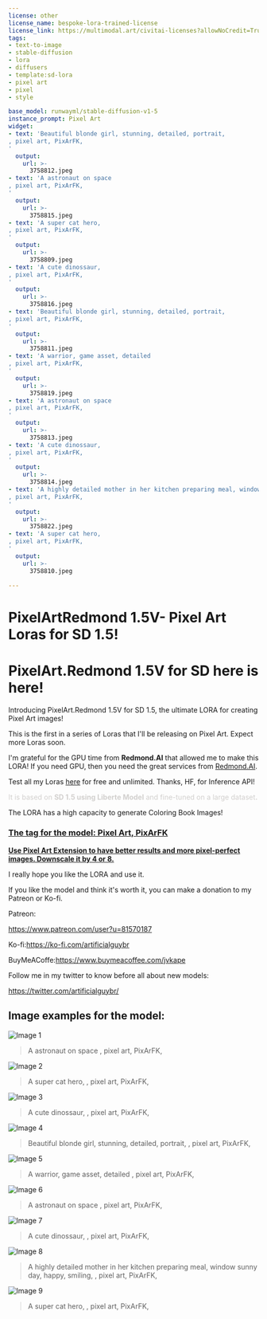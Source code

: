 ```yaml
---
license: other
license_name: bespoke-lora-trained-license
license_link: https://multimodal.art/civitai-licenses?allowNoCredit=True&allowCommercialUse=Rent&allowDerivatives=True&allowDifferentLicense=False
tags:
- text-to-image
- stable-diffusion
- lora
- diffusers
- template:sd-lora
- pixel art
- pixel
- style

base_model: runwayml/stable-diffusion-v1-5
instance_prompt: Pixel Art
widget:
- text: 'Beautiful blonde girl, stunning, detailed, portrait,
, pixel art, PixArFK,
'
  output:
    url: >-
      3758812.jpeg
- text: 'A astronaut on space
, pixel art, PixArFK,
'
  output:
    url: >-
      3758815.jpeg
- text: 'A super cat hero,
, pixel art, PixArFK,
'
  output:
    url: >-
      3758809.jpeg
- text: 'A cute dinossaur,
, pixel art, PixArFK,
'
  output:
    url: >-
      3758816.jpeg
- text: 'Beautiful blonde girl, stunning, detailed, portrait,
, pixel art, PixArFK,
'
  output:
    url: >-
      3758811.jpeg
- text: 'A warrior, game asset, detailed
, pixel art, PixArFK,
'
  output:
    url: >-
      3758819.jpeg
- text: 'A astronaut on space
, pixel art, PixArFK,
'
  output:
    url: >-
      3758813.jpeg
- text: 'A cute dinossaur,
, pixel art, PixArFK,
'
  output:
    url: >-
      3758814.jpeg
- text: 'A highly detailed mother in her kitchen preparing meal, window sunny day, happy, smiling,
, pixel art, PixArFK,
'
  output:
    url: >-
      3758822.jpeg
- text: 'A super cat hero,
, pixel art, PixArFK,
'
  output:
    url: >-
      3758810.jpeg

---
```


# PixelArtRedmond 1.5V- Pixel Art Loras for SD 1.5! 

<Gallery />





<h1 id="heading-28">PixelArt.Redmond 1.5V for SD here is here!</h1><p>Introducing PixelArt.Redmond 1.5V for SD 1.5, the ultimate LORA for creating Pixel Art images!</p><p>This is the first in a series of Loras that I'll be releasing on Pixel Art. Expect more Loras soon.</p><p>I'm grateful for the GPU time from <strong>Redmond.AI</strong> that allowed me to make this LORA! If you need GPU, then you need the great services from <a target="_blank" rel="ugc" href="http://Redmond.AI">Redmond.AI</a>.</p><p>Test all my Loras <a target="_blank" rel="ugc" href="https://huggingface.co/spaces/artificialguybr/artificialguybr-demo-lora">here</a> for free and unlimited. Thanks, HF, for Inference API!</p><p><span style="color:rgb(210, 208, 206)">It is based on </span><strong><span style="color:rgb(210, 208, 206)">SD 1.5 using Liberte Model</span></strong><span style="color:rgb(210, 208, 206)"> and fine-tuned on a large dataset</span><strong><span style="color:rgb(210, 208, 206)">.</span></strong></p><p>The LORA has a high capacity to generate Coloring Book Images!</p><h3 id="heading-38"><strong><u>The tag for the model: Pixel Art, PixArFK</u></strong></h3><p><strong><u>Use Pixel Art Extension to have better results and more pixel-perfect images. Downscale it by 4 or 8.</u></strong></p><p>I really hope you like the LORA and use it.</p><p>If you like the model and think it's worth it, you can make a donation to my Patreon or Ko-fi.</p><p>Patreon:</p><p><a target="_blank" rel="ugc" href="https://www.patreon.com/user?u=81570187">https://www.patreon.com/user?u=81570187</a></p><p>Ko-fi:<a target="_blank" rel="ugc" href="https://ko-fi.com/artificialguybr">https://ko-fi.com/artificialguybr</a></p><p>BuyMeACoffe:<a target="_blank" rel="ugc" href="https://www.buymeacoffee.com/jvkape">https://www.buymeacoffee.com/jvkape</a></p><p>Follow me in my twitter to know before all about new models:</p><p><a target="_blank" rel="ugc" href="https://twitter.com/artificialguybr/"><u>https://twitter.com/artificialguybr/</u></a></p>

## Image examples for the model:
![Image 1](3758815.jpeg)
> A astronaut on space
, pixel art, PixArFK,


![Image 2](3758809.jpeg)
> A super cat hero,
, pixel art, PixArFK,


![Image 3](3758816.jpeg)
> A cute dinossaur,
, pixel art, PixArFK,


![Image 4](3758811.jpeg)
> Beautiful blonde girl, stunning, detailed, portrait,
, pixel art, PixArFK,


![Image 5](3758819.jpeg)
> A warrior, game asset, detailed
, pixel art, PixArFK,


![Image 6](3758813.jpeg)
> A astronaut on space
, pixel art, PixArFK,


![Image 7](3758814.jpeg)
> A cute dinossaur,
, pixel art, PixArFK,


![Image 8](3758822.jpeg)
> A highly detailed mother in her kitchen preparing meal, window sunny day, happy, smiling,
, pixel art, PixArFK,


![Image 9](3758810.jpeg)
> A super cat hero,
, pixel art, PixArFK,


